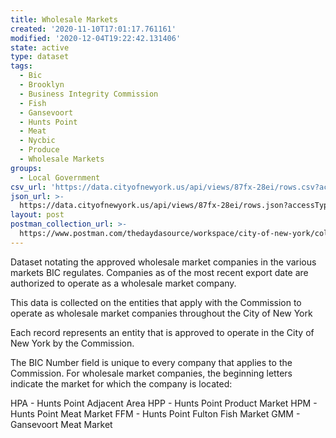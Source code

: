 ```yaml
---
title: Wholesale Markets
created: '2020-11-10T17:01:17.761161'
modified: '2020-12-04T19:22:42.131406'
state: active
type: dataset
tags:
  - Bic
  - Brooklyn
  - Business Integrity Commission
  - Fish
  - Gansevoort
  - Hunts Point
  - Meat
  - Nycbic
  - Produce
  - Wholesale Markets
groups:
  - Local Government
csv_url: 'https://data.cityofnewyork.us/api/views/87fx-28ei/rows.csv?accessType=DOWNLOAD'
json_url: >-
  https://data.cityofnewyork.us/api/views/87fx-28ei/rows.json?accessType=DOWNLOAD
layout: post
postman_collection_url: >-
  https://www.postman.com/thedaydasource/workspace/city-of-new-york/collection/15909983-62746be6-f911-4490-b52f-332b8b4fe733
---
```

Dataset notating the approved wholesale market companies in the various markets BIC regulates. Companies as of the most recent export date are authorized to operate as a wholesale market company.

This data is collected on the entities that apply with the Commission to operate as wholesale market companies throughout the City of New York

Each record represents an entity that is approved to operate in the City of New York by the Commission. 

The BIC Number field is unique to every company that applies to the Commission. For wholesale market companies, the beginning letters indicate the market for which the company is located:

HPA - Hunts Point Adjacent Area
HPP - Hunts Point Product Market
HPM - Hunts Point Meat Market
FFM - Hunts Point Fulton Fish Market 
GMM - Gansevoort Meat Market
